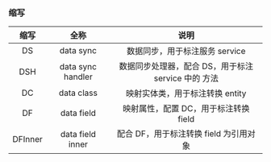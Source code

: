 ### 缩写

| 缩写 | 全称 | 说明 | 
|:----:|:---:|:----:|
| DS | data sync | 数据同步，用于标注服务 service |
| DSH | data sync handler | 数据同步处理器，配合 DS，用于标注 service 中的 方法 |
| DC | data class | 映射实体类，用于标注转换 entity |
| DF | data field | 映射属性，配置 DC，用于标注转换 field |
| DFInner | data field inner | 配合 DF，用于标注转换 field 为引用对象 |